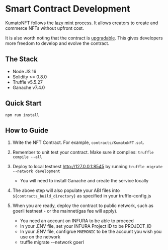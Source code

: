 # Smart Contract Development

KumatoNFT follows the [lazy mint](https://nftschool.dev/tutorial/lazy-minting/) process. It allows creators to create and commerce NFTs without upfront cost. 

It is also worth noting that the contract is [upgradable](https://docs.openzeppelin.com/upgrades-plugins/1.x/writing-upgradeable). This gives developers more freedom to develop and evolve the contract. 

##  The Stack
* Node JS 16
* Solidity >= 0.8.0
* Truffle v5.5.27 
* Ganache v7.4.0

## Quick Start

`npm run install`

##  How to Guide

1. Write the NFT Contract. For example, `contracts/KumatoNFT.sol`.
2. Remember to unit test your contract. Make sure it compiles: `truffle compile --all`
3. Deploy to local testnest http://127.0.0.1:8545 by running `truffle migrate --network development`
    * You will need to install Ganache and create the service locally
4. The above step will also populate your ABI files into `${contracts_build_directory}` as specified in your truffle-config.js
5. When you are ready, deploy the contract to public network, such as goerli testnest - or the mainnet(gas fee will apply).

    * You need an account on INFURA to be able to proceed
    * In your .ENV file, set your INFURA Project ID to be PROJECT_ID
    * In your .ENV file, configrue `MNEMONIC` to be the account you wish you use on the network
    * truffle migrate --network goerl